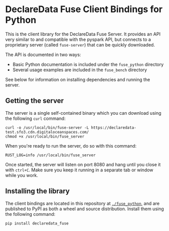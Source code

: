# DeclareData Fuse Client Bindings for Python

This is the client library for the DeclareData Fuse Server. It provides an API very similar to and compatible with the pyspark API, but connects to a proprietary server (called `fuse-server`) that can be quickly downloaded.

The API is documented in two ways:

- Basic Python documentation is included under the `fuse_python` directory
- Several usage examples are included in the `fuse_bench` directory

See below for information on installing dependencies and running the server.

## Getting the server

The server is a single self-contained binary which you can download using the following `curl` command:

```shell
curl -o /usr/local/bin/fuse-server -L https://declaredata-test.sfo3.cdn.digitaloceanspaces.com/
chmod +x /usr/local/bin/fuse_server
```

When you're ready to run the server, do so with this command:

```shell
RUST_LOG=info /usr/local/bin/fuse_server
```

Once started, the server will listen on port 8080 and hang until you close it with `ctrl+C`. Make sure you keep it running in a separate tab or window while you work.

## Installing the library

The client bindings are located in this repository at [`./fuse_python`](./fuse_python/), and are published to PyPI as both a wheel and source distribution. Install them using the following command:


```shell
pip install declaredata_fuse
```
